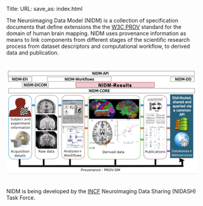 Title:
URL:
save_as: index.html

The Neuroimaging Data Model (NIDM) is a collection of specification documents that define extensions the the [W3C PROV](http://www.w3.org/TR/prov-primer/) standard for the domain of human brain mapping. NIDM uses provenance information as means to link components from different stages of the scientific research process from dataset descriptors and computational workflow, to derived data and publication.
</br>
</br>
</br>
![Alt NIDM](specs/img/nidm-results-edc-overview.png "NIDM Provenance Information Graph")
</br>
</br>
</br>
NIDM is being developed by the [INCF](http://www.incf.org) Neuroimaging Data Sharing (NIDASH) Task Force.

